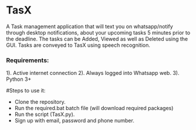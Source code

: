 # TasX
A Task management application that will text you on whatsapp/notify through desktop notifications, about your upcoming tasks 5 minutes prior to the deadline.
The tasks can be Added, Viewed as well as Deleted using the GUI.
Tasks are conveyed to TasX using speech recognition.

### Requirements:
1). Active internet connection
2). Always logged into Whatsapp web. 
3). Python 3+

#Steps to use it:
- Clone the repository.
- Run the required.bat batch file (will download required packages)
- Run the script (TasX.py).
- Sign up with email, password and phone number.
